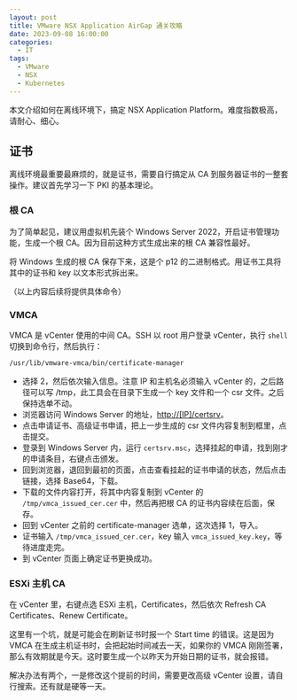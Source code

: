 ```yaml
---
layout: post
title: VMware NSX Application AirGap 通关攻略
date: 2023-09-08 16:00:00
categories:
  - IT
tags:
  - VMware
  - NSX
  - Kubernetes
---
```


本文介绍如何在离线环境下，搞定 NSX Application Platform。难度指数极高，请耐心、细心。

## 证书

离线环境最重要最麻烦的，就是证书，需要自行搞定从 CA 到服务器证书的一整套操作。建议首先学习一下 PKI 的基本理论。

### 根 CA

为了简单起见，建议用虚拟机先装个 Windows Server 2022，开启证书管理功能，生成一个根 CA。因为目前这种方式生成出来的根 CA 兼容性最好。

将 Windows 生成的根 CA 保存下来，这是个 p12 的二进制格式。用证书工具将其中的证书和 key 以文本形式拆出来。

（以上内容后续将提供具体命令）

### VMCA

VMCA 是 vCenter 使用的中间 CA。SSH 以 root 用户登录 vCenter，执行 `shell` 切换到命令行，然后执行：

```bash
/usr/lib/vmware-vmca/bin/certificate-manager
```

* 选择 2，然后依次输入信息。注意 IP 和主机名必须输入 vCenter 的，之后路径可以写 /tmp，此工具会在目录下生成一个 key 文件和一个 csr 文件。之后保持选单不动。
* 浏览器访问 Windows Server 的地址，<http://[IP]/certsrv>。
* 点击申请证书、高级证书申请，把上一步生成的 csr 文件内容复制到框里，点击提交。
* 登录到 Windows Server 内，运行 `certsrv.msc`，选择挂起的申请，找到刚才的申请条目，右键点击颁发。
* 回到浏览器，退回到最初的页面，点击查看挂起的证书申请的状态，然后点击链接，选择 Base64，下载。
* 下载的文件内容打开，将其中内容复制到 vCenter 的 `/tmp/vmca_issued_cer.cer` 中，然后再把根 CA 的证书内容续在后面，保存。
* 回到 vCenter 之前的 certificate-manager 选单，这次选择 1，导入。
* 证书输入 `/tmp/vmca_issued_cer.cer`，key 输入 `vmca_issued_key.key`，等待进度走完。
* 到 vCenter 页面上确定证书更换成功。

### ESXi 主机 CA
  
在 vCenter 里，右键点选 ESXi 主机，Certificates，然后依次 Refresh CA Certificates、Renew Certificate。

这里有一个坑，就是可能会在刷新证书时报一个 Start time 的错误。这是因为 VMCA 在生成主机证书时，会把起始时间减去一天，如果你的 VMCA 刚刚签署，那么有效期就是今天。这时要生成一个以昨天为开始日期的证书，就会报错。

解决办法有两个，一是修改这个提前的时间，需要更改高级 vCenter 设置，请自行搜索。还有就是硬等一天。

